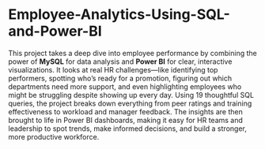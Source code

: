# Employee-Analytics-Using-SQL-and-Power-BI
This project takes a deep dive into employee performance by combining the power of **MySQL** for data analysis and **Power BI** for clear, interactive visualizations. It looks at real HR challenges—like identifying top performers, spotting who’s ready for a promotion, figuring out which departments need more support, and even highlighting employees who might be struggling despite showing up every day. Using 19 thoughtful SQL queries, the project breaks down everything from peer ratings and training effectiveness to workload and manager feedback. The insights are then brought to life in Power BI dashboards, making it easy for HR teams and leadership to spot trends, make informed decisions, and build a stronger, more productive workforce.
